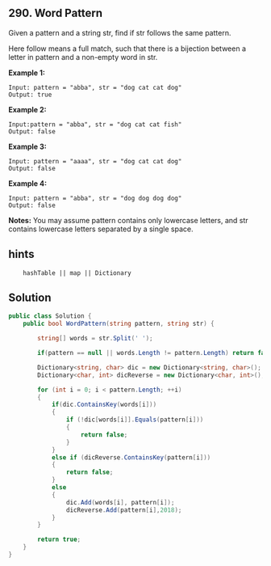 ## 290. Word Pattern
Given a pattern and a string str, find if str follows the same pattern.

Here follow means a full match, such that there is a bijection between a letter in pattern and a non-empty word in str.

**Example 1:**
```
Input: pattern = "abba", str = "dog cat cat dog"
Output: true
```
**Example 2:**
```
Input:pattern = "abba", str = "dog cat cat fish"
Output: false
```
**Example 3:**
```
Input: pattern = "aaaa", str = "dog cat cat dog"
Output: false
```
**Example 4:**
```
Input: pattern = "abba", str = "dog dog dog dog"
Output: false
```
**Notes:**
You may assume pattern contains only lowercase letters, and str contains lowercase letters separated by a single space.

## hints
```
    hashTable || map || Dictionary

```


## Solution

``` csharp
public class Solution {
    public bool WordPattern(string pattern, string str) {

        string[] words = str.Split(' ');

        if(pattern == null || words.Length != pattern.Length) return false;

        Dictionary<string, char> dic = new Dictionary<string, char>();
        Dictionary<char, int> dicReverse = new Dictionary<char, int>();

        for (int i = 0; i < pattern.Length; ++i)
        {
            if(dic.ContainsKey(words[i]))
            {
                if (!dic[words[i]].Equals(pattern[i]))
                {
                    return false;
                }
            }
            else if (dicReverse.ContainsKey(pattern[i]))
            {
                return false;
            }
            else
            {
                dic.Add(words[i], pattern[i]);
                dicReverse.Add(pattern[i],2018);
            }
        }

        return true;
    }
}

```
